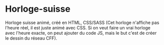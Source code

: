 # Horloge-suisse
Horloge suisse animé, créé en HTML, CSS/SASS (Cet horloge n'affiche pas l'heure réel, il est juste animé avec CSS. 
Si on veut faire un vrai horloge avec l'heure exacte, on peut ajouter du code JS, mais le but c'est de créer le dessin du réseau CFF). 
